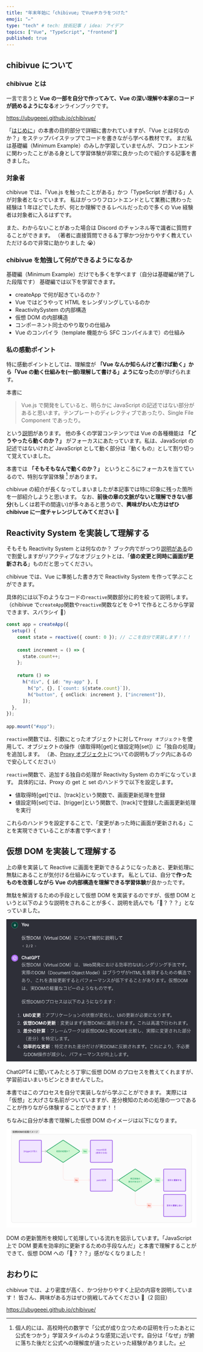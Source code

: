 ```yaml
---
title: "年末年始に「chibivue」でVueヂカラをつけた"
emoji: "✏️"
type: "tech" # tech: 技術記事 / idea: アイデア
topics: ["Vue", "TypeScript", "frontend"]
published: true
---
```


## chibivue について

### chibivue とは

一言で言うと **Vue の一部を自分で作ってみて、Vue の深い理解や本家のコードが読めるようになる**オンラインブックです。

https://ubugeeei.github.io/chibivue/

「[はじめに](https://ubugeeei.github.io/chibivue/00-introduction/010-about.html)」の本書の目的部分で詳細に書かれていますが、「Vue とは何なのか？」をステップバイステップでコードを書きながら学べる教材です。
まだ私は基礎編（Minimum Example）のみしか学習していませんが、フロントエンドに関わったことがある身として学習体験が非常に良かったので紹介する記事を書きました。

### 対象者

chibivue では、「Vue.js を触ったことがある」かつ「TypeScript が書ける」人が対象者となっています。
私はがっつりフロントエンドとして業務に携わった経験は 1 年ほどでしたが、何とか理解できるレベルだったので多くの Vue 経験者は対象者に入るはずです。

また、わからないことがあった場合は Discord のチャンネル等で識者に質問することができます。
（著者に直接質問できる＆丁寧かつ分かりやすく教えていただけるので非常に助かりました 😭）

### chibivue を勉強して何ができるようになるか

基礎編（Minimum Example）だけでも多くを学べます（自分は基礎編が終了した段階です）
基礎編では以下を学習できます。

- createApp で何が起きているのか？
- Vue ではどうやって HTML をレンダリングしているのか
- ReactivitySystem の内部構造
- 仮想 DOM の内部構造
- コンポーネント同士のやり取りの仕組み
- Vue のコンパイラ（template 機能から SFC コンパイルまで）の仕組み

### 私の感動ポイント

特に感動ポイントとしては、理解度が **「Vue なんか知らんけど書けば動く」から「Vue の動く仕組みを(一部)理解して書ける」ようになった**のが挙げられます。

本書に

> Vue.js で開発をしていると、明らかに JavaScript の記述ではない部分があると思います。テンプレートのディレクティブであったり、Single File Component であったり。

という[説明](https://ubugeeei.github.io/chibivue/00-introduction/030-vue-core-components.html#compiler)があります。
他の多くの学習コンテンツでは Vue の各種機能は **「どうやったら動くのか？」** がフォーカスにあたっています。私は、JavaScript の記述ではないけれど JavaScript として動く部分は『動くもの』として割り切って覚えていました。

本書では **「そもそもなんで動くのか？」** というところにフォーカスを当てているので、特別な学習体験 [^1] があります。

[^1]: 個人的には、高校時代の数学で「公式が成り立つための証明を行ったあとに公式をつかう」学習スタイルのような感覚に近いです。自分は「なぜ」が腑に落ちた後だと公式への理解度が違ったといった経験がありました。

chibivue の紹介が長くなってしまいましたが本記事では特に印象に残った箇所を一部紹介しようと思います。
なお、**前後の章の文脈がないと理解できない部分**(もしくは若干の間違い)が多々あると思うので、**興味がわいた方はぜひ chibivue に一度チャレンジしてみてください** 🫡

## Reactivity System を実装して理解する

そもそも Reactivity System とは何なのか？
ブック内でがっつり[説明がある](https://ubugeeei.github.io/chibivue/10-minimum-example/030-minimum-reactive.html)ので割愛しますがリアクティブなオブジェクトとは、「**値の変更と同時に画面が更新される**」ものだと思ってください。

chibivue では、Vue に準拠した書き方で Reactivity System を作って学ぶことができます。

具体的には以下のようなコードの`reactive`関数部分に的を絞って説明します。
（chibivue で`createApp`関数や`reactive`関数などを 0→1 で作るところから学習できます、スバラシイ 👏）

```ts
const app = createApp({
  setup() {
    const state = reactive({ count: 0 }); // ここを自分で実装します！！！

    const increment = () => {
      state.count++;
    };

    return () =>
      h("div", { id: "my-app" }, [
        h("p", {}, [`count: ${state.count}`]),
        h("button", { onClick: increment }, ["increment"]),
      ]);
  },
});

app.mount("#app");
```

`reactive`関数では、引数にとったオブジェクトに対して`Proxy オブジェクト`を使用して、オブジェクトの操作（値取得時[get]と値設定時[set]）に「独自の処理」を追加します。
（あ、[Proxy オブジェクト](https://developer.mozilla.org/ja/docs/Web/JavaScript/Reference/Global_Objects/Proxy)についての説明もブック内にあるので安心してください）

`reactive`関数で、追加する独自の処理が Reactivity System のカギになっています。
具体的には、Proxy の get と set のハンドラで以下を設定します。

- 値取得時[get]では、[track]という関数で、画面更新処理を登録
- 値設定時[set]では、[trigger]という関数で、[track]で登録した画面更新処理を実行

これらのハンドラを設定することで、「変更があった時に画面が更新される」ことを実現できていることが本書で学べます！

## 仮想 DOM を実装して理解する

上の章を実装して Reactive に画面を更新できるようになったあと、更新処理に無駄にあることが気付ける仕組みになっています。
私としては、自分で**作ったものを改善しながら Vue の内部構造を理解できる学習体験**が良かったです。

無駄を解消するための手段として仮想 DOM を実装するのですが、仮想 DOM というと以下のような説明をされることが多く、説明を読んでも「🤔？？？」となっていました。

![スクリーンショット 2024-01-11 16.32.24](/images/gpt4_20240111.png)

ChatGPT4 に聞いてみたとろ丁寧に仮想 DOM のプロセスを教えてくれますが、学習前はいまいちピンときませんでした。

本書ではこのプロセスを自分で実装しながら学ぶことができます。
実際には「仮想」と大げさな名前がついていますが、差分検知のための処理の一つであることが作りながら体験することができます！！

ちなみに自分が本書で理解した仮想 DOM のイメージは以下になります。

![image-20240111162745316](/images/image-20240111162745316.png)

DOM の更新箇所を検知して処理している流れを図示しています。「JavaScript 上で DOM 要素を効率的に更新するための手段なんだ」と本書で理解することができて、仮想 DOM への「🤔？？？」感がなくなりました！

## おわりに

chibivue では、より密度が高く、かつ分かりやすく上記の内容を説明しています！
皆さん、興味がある方はぜひ挑戦してみてください 👊（2 回目）

https://ubugeeei.github.io/chibivue/
